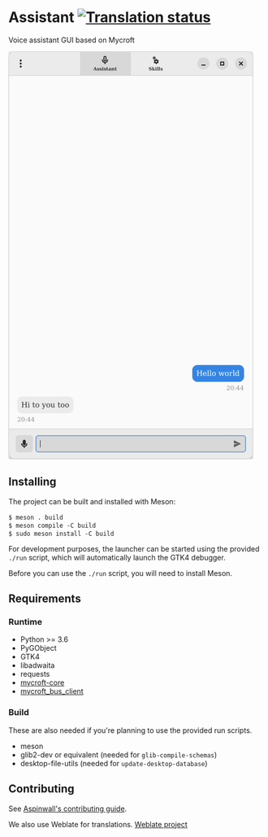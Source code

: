 # Assistant <a href="https://hosted.weblate.org/engage/aspinwall-ui/"><img src="https://hosted.weblate.org/widgets/aspinwall-ui/-/lapel/svg-badge.svg" alt="Translation status" /></a>

Voice assistant GUI based on Mycroft

![Screenshot of the software.](docs/screenshot.png)

## Installing

The project can be built and installed with Meson:

```shell
$ meson . build
$ meson compile -C build
$ sudo meson install -C build
```

For development purposes, the launcher can be started using the provided `./run` script, which will automatically launch the GTK4 debugger.

Before you can use the `./run` script, you will need to install Meson.

## Requirements

### Runtime

- Python >= 3.6
- PyGObject
- GTK4
- libadwaita
- requests
- [mycroft-core](https://github.com/MycroftAI/mycroft-core)
- [mycroft_bus_client](https://github.com/MycroftAI/mycroft-messagebus-client)

### Build

These are also needed if you're planning to use the provided run scripts.

- meson
- glib2-dev or equivalent (needed for `glib-compile-schemas`)
- desktop-file-utils (needed for `update-desktop-database`)


## Contributing

See [Aspinwall's contributing guide](https://github.com/aspinwall-ui/aspinwall/blob/develop/docs/contributing/contributing.md).

We also use Weblate for translations. [Weblate project](https://hosted.weblate.org/projects/aspinwall-ui/lapel)
